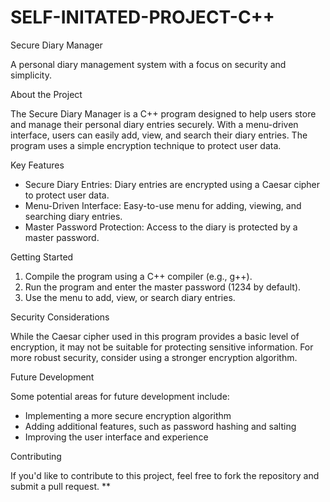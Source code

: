# SELF-INITATED-PROJECT-C++
Secure Diary Manager

A personal diary management system with a focus on security and simplicity.

About the Project

The Secure Diary Manager is a C++ program designed to help users store and manage their personal diary entries securely. With a menu-driven interface, users can easily add, view, and search their diary entries. The program uses a simple encryption technique to protect user data.

Key Features

- Secure Diary Entries: Diary entries are encrypted using a Caesar cipher to protect user data.
- Menu-Driven Interface: Easy-to-use menu for adding, viewing, and searching diary entries.
- Master Password Protection: Access to the diary is protected by a master password.

Getting Started

1. Compile the program using a C++ compiler (e.g., g++).
2. Run the program and enter the master password (1234 by default).
3. Use the menu to add, view, or search diary entries.

Security Considerations

While the Caesar cipher used in this program provides a basic level of encryption, it may not be suitable for protecting sensitive information. For more robust security, consider using a stronger encryption algorithm.

Future Development

Some potential areas for future development include:

- Implementing a more secure encryption algorithm
- Adding additional features, such as password hashing and salting
- Improving the user interface and experience

Contributing

If you'd like to contribute to this project, feel free to fork the repository and submit a pull request.
**
